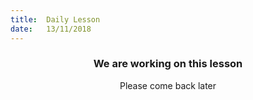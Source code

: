 ```yaml
---
title:  Daily Lesson
date:   13/11/2018
---
```


### <center>We are working on this lesson</center>
<center>Please come back later</center>